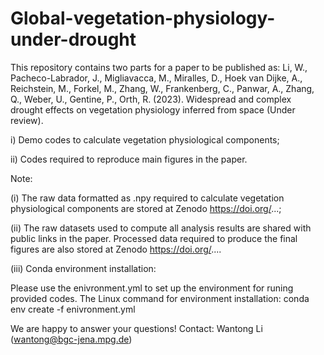 # Global-vegetation-physiology-under-drought

This repository contains two parts for a paper to be published as: Li, W., Pacheco-Labrador, J., Migliavacca, M., Miralles, D., Hoek van Dijke, A., Reichstein, M., Forkel, M., Zhang, W., Frankenberg, C., Panwar, A., Zhang, Q., Weber, U., Gentine, P., Orth, R. (2023). Widespread and complex drought effects on vegetation physiology inferred from space (Under review).

i) Demo codes to calculate vegetation physiological components;

ii) Codes required to reproduce main figures in the paper.

Note:

(i) The raw data formatted as .npy required to calculate vegetation physiological components are stored at Zenodo https://doi.org/...;

(ii) The raw datasets used to compute all analysis results are shared with public links in the paper. Processed data required to produce the final figures are also stored at Zenodo https://doi.org/....

(iii) Conda environment installation:

Please use the enivronment.yml to set up the environment for runing provided codes. The Linux command for environment installation: conda env create -f enivronment.yml

We are happy to answer your questions! Contact: Wantong Li (wantong@bgc-jena.mpg.de)
